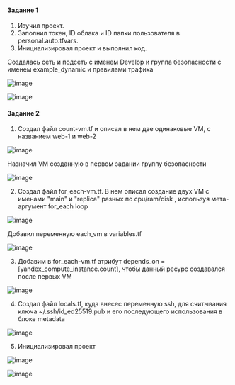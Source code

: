 #### Задание 1

1. Изучил проект.
2. Заполнил токен, ID облака и ID папки пользователя в personal.auto.tfvars.
3. Инициализировал проект и выполнил код.

Создалась сеть и подсеть с именем Develop и группа безопасности с именем example_dynamic и правилами трафика

![image](https://github.com/inyushov/devops-netology/assets/127683348/17396013-bb18-45bb-86ec-a261ba488c19)

![image](https://github.com/inyushov/devops-netology/assets/127683348/e11e9233-c39d-4393-a493-360fa13ccf97)

#### Задание 2

1. Создал файл count-vm.tf и описал в нем две одинаковые VM, с названием web-1 и web-2

![image](https://github.com/inyushov/devops-netology/assets/127683348/9201ac9c-e3ef-4b46-8c0e-b43d963088d2)

Назначил VM созданную в первом задании группу безопасности

![image](https://github.com/inyushov/devops-netology/assets/127683348/5d6062b9-386b-4d40-834b-e9844c350a4b)

2. Создал файл for_each-vm.tf. В нем описал создание двух VM с именами "main" и "replica" разных по cpu/ram/disk , используя мета-аргумент for_each loop

![image](https://github.com/inyushov/devops-netology/assets/127683348/e2c3d267-8208-4fbf-8f89-9975a91c2180)

Добавил переменную each_vm в variables.tf

![image](https://github.com/inyushov/devops-netology/assets/127683348/feb47041-2cfc-4002-aa46-d34aadc57140)

3. Добавим в for_each-vm.tf атрибут depends_on = [yandex_compute_instance.count], чтобы данный ресурс создавался после первых VM

![image](https://github.com/inyushov/devops-netology/assets/127683348/088a339f-32a5-4ede-a51e-9a6758712f4a)

4. Создал файл locals.tf, куда внесес переменную ssh, для считывания ключа ~/.ssh/id_ed25519.pub и его последующего использования в блоке metadata

![image](https://github.com/inyushov/devops-netology/assets/127683348/83bcbb2c-330f-41a0-a500-42542b11a870)

5. Инициализировал проект

![image](https://github.com/inyushov/devops-netology/assets/127683348/54408ded-c942-45ec-a1a3-cf357ff21ad1)

![image](https://github.com/inyushov/devops-netology/assets/127683348/fee7d83c-9498-4341-b53f-ccfeeaf03da8)






